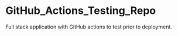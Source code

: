 # GitHub_Actions_Testing_Repo
Full stack application with GitHub actions to test prior to deployment.
